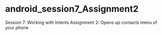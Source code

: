 # android_session7_Assignment2
Session 7: Working with Intents  Assignment 2: Opens up contacts menu of your phone
